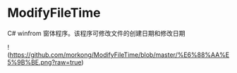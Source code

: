 # ModifyFileTime
C# winfrom 窗体程序。该程序可修改文件的创建日期和修改日期

!(https://github.com/morkong/ModifyFileTime/blob/master/%E6%88%AA%E5%9B%BE.png?raw=true)
